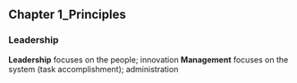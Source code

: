 ## Chapter 1_Principles
### Leadership
**Leadership** focuses on the people; innovation
**Management** focuses on the system (task accomplishment); administration


